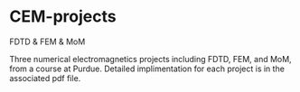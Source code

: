 # CEM-projects
FDTD &amp; FEM &amp; MoM

Three numerical electromagnetics projects including FDTD, FEM, and MoM, from a course at Purdue. Detailed implimentation for each project is in the associated pdf file.
